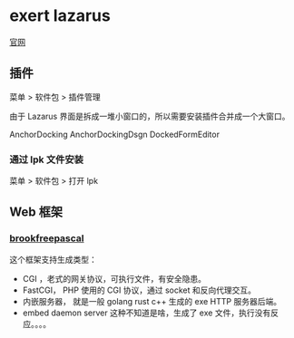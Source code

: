 # exert lazarus

[官网](https://www.lazarus-ide.org/)

## 插件

菜单 >  软件包  >  插件管理

由于 Lazarus 界面是拆成一堆小窗口的，所以需要安装插件合并成一个大窗口。

AnchorDocking
AnchorDockingDsgn
DockedFormEditor

### 通过 lpk 文件安装

菜单 >  软件包  >  打开 lpk 

## Web 框架

### [brookfreepascal](https://github.com/risoflora/brookfreepascal)

这个框架支持生成类型：

- CGI ，老式的网关协议，可执行文件，有安全隐患。
- FastCGI， PHP 使用的 CGI 协议，通过 socket 和反向代理交互。
- 内嵌服务器， 就是一般 golang rust c++ 生成的 exe HTTP 服务器后端。
- embed daemon server 这种不知道是啥，生成了 exe 文件，执行没有反应。。。。
